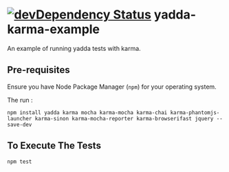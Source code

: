 [![devDependency Status](http://img.shields.io/gemnasium/zpratt/yadda-karma-example.svg?style=flat)](https://gemnasium.com/zpratt/yadda-karma-example#development-dependencies)
yadda-karma-example
===================

An example of running yadda tests with karma.

## Pre-requisites

Ensure you have Node Package Manager (`npm`) for your operating system.

The run : 

`npm install yadda karma mocha karma-mocha karma-chai karma-phantomjs-launcher karma-sinon karma-mocha-reporter karma-browserifast jquery --save-dev`


## To Execute The Tests
`npm test`

